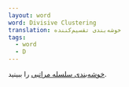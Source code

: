 ```yaml
---
layout: word
word: Divisive Clustering
translation: خوشه‌بندی تقسیم‌کننده
tags:
  - word
  - D
---
```

[خوشه‌بندی سلسله مراتبی](/h/hierarchical_clustering) را ببینید.
